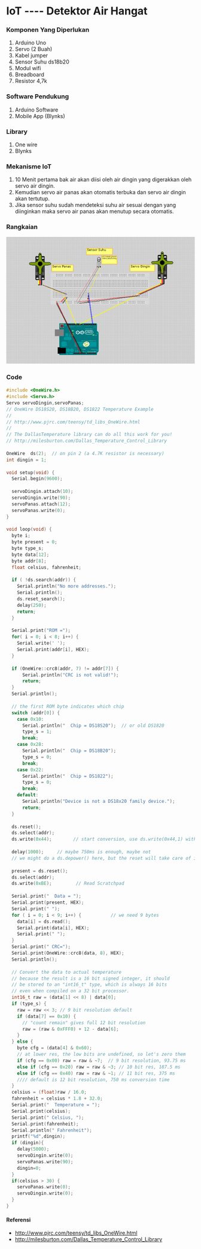 # IoT ---- Detektor Air Hangat
### Komponen Yang Diperlukan

1. Arduino Uno
1. Servo (2 Buah)
1. Kabel jumper
1. Sensor Suhu ds18b20
1. Modul wifi
1. Breadboard
1. Resistor 4,7k

### Software Pendukung
1. Arduino Software
1. Mobile App (Blynks)

### Library
1. One wire
1. Blynks

### Mekanisme IoT
1. 10 Menit pertama bak air akan diisi oleh air dingin yang digerakkan oleh servo air dingin.
1. Kemudian servo air panas akan otomatis terbuka dan servo air dingin akan tertutup.
1. Jika sensor suhu sudah mendeteksi suhu air sesuai dengan yang diinginkan maka servo air panas akan menutup secara otomatis. 

### Rangkaian
![GitHub Logo](/images/Arduino.png)

### Code
```c
#include <OneWire.h>
#include <Servo.h>
Servo servoDingin,servoPanas;
// OneWire DS18S20, DS18B20, DS1822 Temperature Example
//
// http://www.pjrc.com/teensy/td_libs_OneWire.html
//
// The DallasTemperature library can do all this work for you!
// http://milesburton.com/Dallas_Temperature_Control_Library

OneWire  ds(2);  // on pin 2 (a 4.7K resistor is necessary)
int dingin = 1;

void setup(void) {
  Serial.begin(9600);
  
  servoDingin.attach(10);
  servoDingin.write(90);
  servoPanas.attach(12);
  servoPanas.write(0);
}

void loop(void) {
  byte i;
  byte present = 0;
  byte type_s;
  byte data[12];
  byte addr[8];
  float celsius, fahrenheit;

  if ( !ds.search(addr)) {
    Serial.println("No more addresses.");
    Serial.println();
    ds.reset_search();
    delay(250);
    return;
  }

  Serial.print("ROM =");
  for( i = 0; i < 8; i++) {
    Serial.write(' ');
    Serial.print(addr[i], HEX);
  }

  if (OneWire::crc8(addr, 7) != addr[7]) {
      Serial.println("CRC is not valid!");
      return;
  }
  Serial.println();

  // the first ROM byte indicates which chip
  switch (addr[0]) {
    case 0x10:
      Serial.println("  Chip = DS18S20");  // or old DS1820
      type_s = 1;
      break;
    case 0x28:
      Serial.println("  Chip = DS18B20");
      type_s = 0;
      break;
    case 0x22:
      Serial.println("  Chip = DS1822");
      type_s = 0;
      break;
    default:
      Serial.println("Device is not a DS18x20 family device.");
      return;
  } 

  ds.reset();
  ds.select(addr);
  ds.write(0x44);        // start conversion, use ds.write(0x44,1) with parasite power on at the end

  delay(1000);     // maybe 750ms is enough, maybe not
  // we might do a ds.depower() here, but the reset will take care of it.

  present = ds.reset();
  ds.select(addr);    
  ds.write(0xBE);         // Read Scratchpad

  Serial.print("  Data = ");
  Serial.print(present, HEX);
  Serial.print(" ");
  for ( i = 0; i < 9; i++) {           // we need 9 bytes
    data[i] = ds.read();
    Serial.print(data[i], HEX);
    Serial.print(" ");
  }
  Serial.print(" CRC=");
  Serial.print(OneWire::crc8(data, 8), HEX);
  Serial.println();

  // Convert the data to actual temperature
  // because the result is a 16 bit signed integer, it should
  // be stored to an "int16_t" type, which is always 16 bits
  // even when compiled on a 32 bit processor.
  int16_t raw = (data[1] << 8) | data[0];
  if (type_s) {
    raw = raw << 3; // 9 bit resolution default
    if (data[7] == 0x10) {
      // "count remain" gives full 12 bit resolution
      raw = (raw & 0xFFF0) + 12 - data[6];
    }
  } else {
    byte cfg = (data[4] & 0x60);
    // at lower res, the low bits are undefined, so let's zero them
    if (cfg == 0x00) raw = raw & ~7;  // 9 bit resolution, 93.75 ms
    else if (cfg == 0x20) raw = raw & ~3; // 10 bit res, 187.5 ms
    else if (cfg == 0x40) raw = raw & ~1; // 11 bit res, 375 ms
    //// default is 12 bit resolution, 750 ms conversion time
  }
  celsius = (float)raw / 16.0;
  fahrenheit = celsius * 1.8 + 32.0;
  Serial.print("  Temperature = ");
  Serial.print(celsius);
  Serial.print(" Celsius, ");
  Serial.print(fahrenheit);
  Serial.println(" Fahrenheit");
  printf("%d",dingin);
  if (dingin){
    delay(5000);
    servoDingin.write(0);
    servoPanas.write(90);
    dingin=0;
  }
  if(celsius > 30) {
    servoPanas.write(0);
    servoDingin.write(0);
  }
}
```

#### Referensi
* http://www.pjrc.com/teensy/td_libs_OneWire.html
* http://milesburton.com/Dallas_Temperature_Control_Library